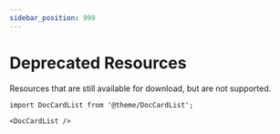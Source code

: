 ```yaml
---
sidebar_position: 999
---
```


# Deprecated Resources

Resources that are still available for download, but are not supported.

```mdx-code-block
import DocCardList from '@theme/DocCardList';

<DocCardList />
```
